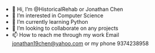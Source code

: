 - 👋 Hi, I’m @HistoricalRehab or Jonathan Chen
- 👀 I’m interested in Computer Science
- 🌱 I’m currently learning Python
- 💞️ I’m looking to collaborate on any projects
- 📫 How to reach me through my work Email jonathan19chen@yahoo.com or my phone 9374238958

<!---
HistoricalRehab/HistoricalRehab is a ✨ special ✨ repository because its `README.md` (this file) appears on your GitHub profile.
You can click the Preview link to take a look at your changes.
--->
